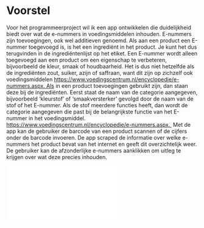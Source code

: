 # Voorstel

Voor het programmeerproject wil ik een app ontwikkelen die duidelijkheid biedt over wat de e-nummers in voedingsmiddelen inhouden. E-nummers zijn toevoegingen, ook wel additieven genoemd. Als aan een product een E-nummer toegevoegd is, is het een ingrediënt in het product. Je kunt het dus terugvinden in de ingrediëntenlijst op het etiket. Een E-nummer wordt alleen toegevoegd aan een product om een eigenschap te verbeteren, bijvoorbeeld de kleur, smaak of houdbaarheid. Het is dus niet hetzelfde als de ingrediënten zout, suiker, azijn of saffraan, want dit zijn op zichzelf ook voedingsmiddelen https://www.voedingscentrum.nl/encyclopedie/e-nummers.aspx. Als in een product toevoegingen gebruikt zijn, dan staan deze bij de ingrediënten. Eerst staat de naam van de categorie aangegeven, bijvoorbeeld ‘kleurstof’ of ‘smaakversterker’ gevolgd door de naam van de stof of het E-nummer. Als de stof meerdere functies heeft, dan wordt de categorie aangegeven die past bij de belangrijkste functie van het E-nummer in het voedingsmiddel. https://www.voedingscentrum.nl/encyclopedie/e-nummers.aspx. 
Met de app kan de gebruiker de barcode van een product scannen of de cijfers onder de barcode invoeren. De app scraped de informatie over welke e-nummers het product bevat van het internet en geeft dit overzichtelijk weer. De gebruiker kan de afzonderlijke e-nummers aanklikken om uitleg te krijgen over wat deze precies inhouden. 

![beginscherm](doc/README.md)



